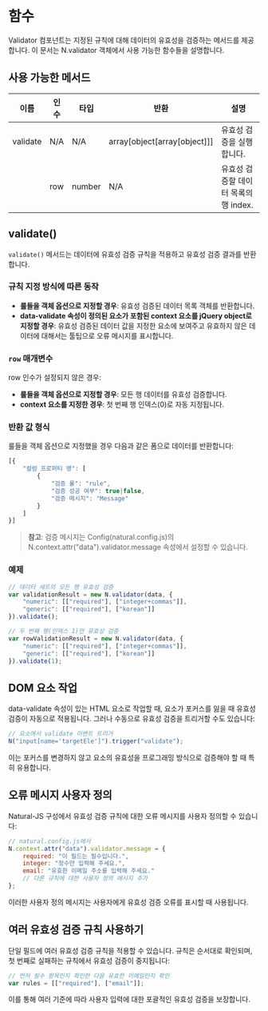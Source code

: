 # 함수

Validator 컴포넌트는 지정된 규칙에 대해 데이터의 유효성을 검증하는 메서드를 제공합니다. 이 문서는 N.validator 객체에서 사용 가능한 함수들을 설명합니다.

## 사용 가능한 메서드

| 이름 | 인수 | 타입 | 반환 | 설명 |
|------|------|------|------|------|
| validate | N/A | N/A | array[object[array[object]]] | 유효성 검증을 실행합니다. |
| | row | number | N/A | 유효성 검증할 데이터 목록의 행 index. |

## validate()

`validate()` 메서드는 데이터에 유효성 검증 규칙을 적용하고 유효성 검증 결과를 반환합니다.

### 규칙 지정 방식에 따른 동작

- **룰들을 객체 옵션으로 지정할 경우**: 유효성 검증된 데이터 목록 객체를 반환합니다.
- **data-validate 속성이 정의된 요소가 포함된 context 요소를 jQuery object로 지정할 경우**: 유효성 검증된 데이터 값을 지정한 요소에 보여주고 유효하지 않은 데이터에 대해서는 툴팁으로 오류 메시지를 표시합니다.

### `row` 매개변수

row 인수가 설정되지 않은 경우:
- **룰들을 객체 옵션으로 지정할 경우**: 모든 행 데이터를 유효성 검증합니다.
- **context 요소를 지정한 경우**: 첫 번째 행 인덱스(0)로 자동 지정됩니다.

### 반환 값 형식

룰들을 객체 옵션으로 지정했을 경우 다음과 같은 폼으로 데이터를 반환합니다:

```javascript
[{
    "컬럼 프로퍼티 명": [
        {
            "검증 룰": "rule",
            "검증 성공 여부": true|false,
            "검증 메시지": "Message"
        }
    ]
}]
```

> **참고**: 검증 메시지는 Config(natural.config.js)의 N.context.attr("data").validator.message 속성에서 설정할 수 있습니다.

### 예제

```javascript
// 데이터 세트의 모든 행 유효성 검증
var validationResult = new N.validator(data, {
    "numeric": [["required"], ["integer+commas"]],
    "generic": [["required"], ["korean"]]
}).validate();

// 두 번째 행(인덱스 1)만 유효성 검증
var rowValidationResult = new N.validator(data, {
    "numeric": [["required"], ["integer+commas"]],
    "generic": [["required"], ["korean"]]
}).validate(1);
```

## DOM 요소 작업

data-validate 속성이 있는 HTML 요소로 작업할 때, 요소가 포커스를 잃을 때 유효성 검증이 자동으로 적용됩니다. 그러나 수동으로 유효성 검증을 트리거할 수도 있습니다:

```javascript
// 요소에서 validate 이벤트 트리거
N("input[name='targetEle']").trigger("validate");
```

이는 포커스를 변경하지 않고 요소의 유효성을 프로그래밍 방식으로 검증해야 할 때 특히 유용합니다.

## 오류 메시지 사용자 정의

Natural-JS 구성에서 유효성 검증 규칙에 대한 오류 메시지를 사용자 정의할 수 있습니다:

```javascript
// natural.config.js에서
N.context.attr("data").validator.message = {
    required: "이 필드는 필수입니다.",
    integer: "정수만 입력해 주세요.",
    email: "유효한 이메일 주소를 입력해 주세요."
    // 다른 규칙에 대한 사용자 정의 메시지 추가
};
```

이러한 사용자 정의 메시지는 사용자에게 유효성 검증 오류를 표시할 때 사용됩니다.

## 여러 유효성 검증 규칙 사용하기

단일 필드에 여러 유효성 검증 규칙을 적용할 수 있습니다. 규칙은 순서대로 확인되며, 첫 번째로 실패하는 규칙에서 유효성 검증이 중지됩니다:

```javascript
// 먼저 필수 항목인지 확인한 다음 유효한 이메일인지 확인
var rules = [["required"], ["email"]];
```

이를 통해 여러 기준에 따라 사용자 입력에 대한 포괄적인 유효성 검증을 보장합니다.
